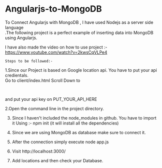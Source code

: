 # Angularjs-to-MongoDB

To Connect Angularjs with MongoDB , I have used Nodejs as a server side language <br />.The following project is a perfect example of inserting data into MongoDB using Angularjs.

I have also made the video on how to use project :- https://www.youtube.com/watch?v=2kwsCqVLPe4

	Steps to be followed:-

1.Since our Project is based on Google location api. You have to put your api credientals.<br />
Go to client/index.html
Scroll Down to
<br />
 <script type="text/javascript" <br />
        src="https://maps.googleapis.com/maps/api/js?key=PUT_YOUR_API_HERE&libraries=places&callback=placeSearch"><br />
 </script> <br />
and put your api key on PUT_YOUR_API_HERE


2.Open the command line in the project directory.

3. Since I haven't included the node_modules in github. You have to import it Using :-
  npm init
(it will install all the dependencies)


4. Since we are using MongoDB as database make sure to connect it.

5. After the connection simply execute
  node app.js

5. Visit 
   http://localhost:3000/		

6. Add locations and then check your Database.
